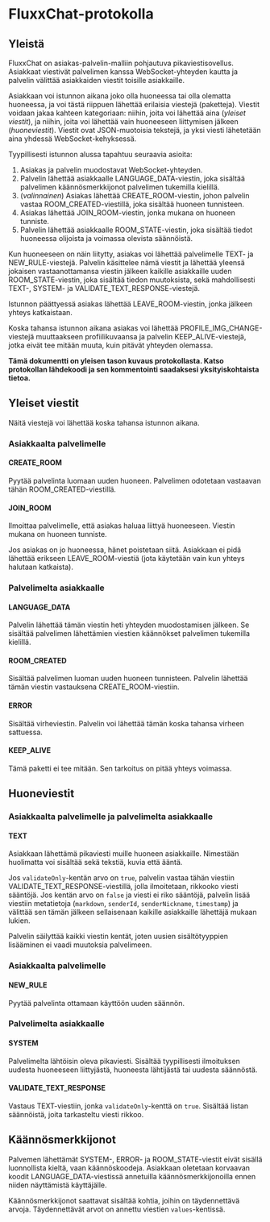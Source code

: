 # FluxxChat-protokolla

## Yleistä

FluxxChat on asiakas-palvelin-malliin pohjautuva pikaviestisovellus. Asiakkaat viestivät palvelimen kanssa WebSocket-yhteyden kautta ja palvelin välittää asiakkaiden viestit toisille asiakkaille.

Asiakkaan voi istunnon aikana joko olla huoneessa tai olla olematta huoneessa, ja voi tästä riippuen lähettää erilaisia viestejä (paketteja). Viestit voidaan jakaa kahteen kategoriaan: niihin, joita voi lähettää aina (*yleiset viestit*), ja niihin, joita voi lähettää vain huoneeseen liittymisen jälkeen (*huoneviestit*). Viestit ovat JSON-muotoisia tekstejä, ja yksi viesti lähetetään aina yhdessä WebSocket-kehyksessä.

Tyypillisesti istunnon alussa tapahtuu seuraavia asioita:

1. Asiakas ja palvelin muodostavat WebSocket-yhteyden.
2. Palvelin lähettää asiakkaalle LANGUAGE_DATA-viestin, joka sisältää palvelimen käännösmerkkijonot palvelimen tukemilla kielillä.
3. (*valinnainen*) Asiakas lähettää CREATE_ROOM-viestin, johon palvelin vastaa ROOM_CREATED-viestillä, joka sisältää huoneen tunnisteen.
4. Asiakas lähettää JOIN_ROOM-viestin, jonka mukana on huoneen tunniste.
5. Palvelin lähettää asiakkaalle ROOM_STATE-viestin, joka sisältää tiedot huoneessa olijoista ja voimassa olevista säännöistä.

Kun huoneeseen on näin liitytty, asiakas voi lähettää palvelimelle TEXT- ja NEW_RULE-viestejä. Palvelin käsittelee nämä viestit ja lähettää yleensä jokaisen vastaanottamansa viestin jälkeen kaikille asiakkaille uuden ROOM_STATE-viestin, joka sisältää tiedon muutoksista, sekä mahdollisesti TEXT-, SYSTEM- ja VALIDATE_TEXT_RESPONSE-viestejä.

Istunnon päättyessä asiakas lähettää LEAVE_ROOM-viestin, jonka jälkeen yhteys katkaistaan.

Koska tahansa istunnon aikana asiakas voi lähettää PROFILE_IMG_CHANGE-viestejä muuttaakseen profiilikuvaansa ja palvelin KEEP_ALIVE-viestejä, jotka eivät tee mitään muuta, kuin pitävät yhteyden olemassa.

**Tämä dokumentti on yleisen tason kuvaus protokollasta. Katso protokollan lähdekoodi ja sen kommentointi saadaksesi yksityiskohtaista tietoa.**

## Yleiset viestit

Näitä viestejä voi lähettää koska tahansa istunnon aikana.

### Asiakkaalta palvelimelle

#### CREATE_ROOM

Pyytää palvelinta luomaan uuden huoneen. Palvelimen odotetaan vastaavan tähän ROOM_CREATED-viestillä.

#### JOIN_ROOM

Ilmoittaa palvelimelle, että asiakas haluaa liittyä huoneeseen. Viestin mukana on huoneen tunniste.

Jos asiakas on jo huoneessa, hänet poistetaan siitä. Asiakkaan ei pidä lähettää erikseen LEAVE_ROOM-viestiä (jota käytetään vain kun yhteys halutaan katkaista).

### Palvelimelta asiakkaalle

#### LANGUAGE_DATA

Palvelin lähettää tämän viestin heti yhteyden muodostamisen jälkeen. Se sisältää palvelimen lähettämien viestien käännökset palvelimen tukemilla kielillä.

#### ROOM_CREATED

Sisältää palvelimen luoman uuden huoneen tunnisteen. Palvelin lähettää tämän viestin vastauksena CREATE_ROOM-viestiin.

#### ERROR

Sisältää virheviestin. Palvelin voi lähettää tämän koska tahansa virheen sattuessa.

#### KEEP_ALIVE

Tämä paketti ei tee mitään. Sen tarkoitus on pitää yhteys voimassa.

## Huoneviestit

### Asiakkaalta palvelimelle ja palvelimelta asiakkaalle

#### TEXT

Asiakkaan lähettämä pikaviesti muille huoneen asiakkaille. Nimestään huolimatta voi sisältää sekä tekstiä, kuvia että ääntä.

Jos `validateOnly`-kentän arvo on `true`, palvelin vastaa tähän viestiin VALIDATE_TEXT_RESPONSE-viestillä, jolla ilmoitetaan, rikkooko viesti sääntöjä. Jos kentän arvo on `false` ja viesti ei riko sääntöjä, palvelin lisää viestiin metatietoja (`markdown`, `senderId`, `senderNickname`, `timestamp`) ja välittää sen tämän jälkeen sellaisenaan kaikille asiakkaille lähettäjä mukaan lukien.

Palvelin säilyttää kaikki viestin kentät, joten uusien sisältötyyppien lisääminen ei vaadi muutoksia palvelimeen.

### Asiakkaalta palvelimelle

#### NEW_RULE

Pyytää palvelinta ottamaan käyttöön uuden säännön.

### Palvelimelta asiakkaalle

#### SYSTEM

Palvelimelta lähtöisin oleva pikaviesti. Sisältää tyypillisesti ilmoituksen uudesta huoneeseen liittyjästä, huoneesta lähtijästä tai uudesta säännöstä.

#### VALIDATE_TEXT_RESPONSE

Vastaus TEXT-viestiin, jonka `validateOnly`-kenttä on `true`. Sisältää listan säännöistä, joita tarkasteltu viesti rikkoo.

## Käännösmerkkijonot

Palvemen lähettämät SYSTEM-, ERROR- ja ROOM_STATE-viestit eivät sisällä luonnollista kieltä, vaan käännöskoodeja. Asiakkaan oletetaan korvaavan koodit LANGUAGE_DATA-viestissä annetuilla käännösmerkkijonoilla ennen niiden näyttämistä käyttäjälle.

Käännösmerkkijonot saattavat sisältää kohtia, joihin on täydennettävä arvoja. Täydennettävät arvot on annettu viestien `values`-kentissä.
